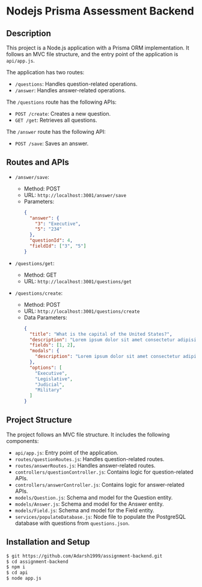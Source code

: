 # Nodejs Prisma Assessment Backend


## Description

This project is a Node.js application with a Prisma ORM implementation. It follows an MVC file structure, and the entry point of the application is `api/app.js`.

The application has two routes:

- `/questions`: Handles question-related operations.
- `/answer`: Handles answer-related operations.

The `/questions` route has the following APIs:

- `POST /create`: Creates a new question.
- `GET /get`: Retrieves all questions.

The `/answer` route has the following API:

- `POST /save`: Saves an answer.

## Routes and APIs

- `/answer/save`:
  - Method: POST
  - URL: `http://localhost:3001/answer/save`
  - Parameters:
    ```json
    {
      "answer": {
        "3": "Executive",
        "5": "234"
      },
      "questionId": 4,
      "fieldId": ["3", "5"]
    }
    ```

- `/questions/get`:
  - Method: GET
  - URL: `http://localhost:3001/questions/get`

- `/questions/create`:
  - Method: POST
  - URL: `http://localhost:3001/questions/create`
  - Data Parameters:
    ```json
    {
      "title": "What is the capital of the United States?",
      "description": "Lorem ipsum dolor sit amet consectetur adipisicing elit. Nesciunt sint ex odio et consectetur ullam placeat ea in alias corporis quam, facilis fugiat ipsum, adipisci veritatis, quas natus ipsam nam repellat aliquid expedita. Accusamus non provident perspiciatis nostrum!",
      "fields": [1, 2],
      "modals": {
        "description": "Lorem ipsum dolor sit amet consectetur adipisicing elit. Nesciunt sint ex odio et consectetur ullam placeat ea in alias corporis quam, facilis fugiat ipsum, adipisci veritatis, quas natus ipsam nam repellat aliquid expedita. Accusamus non provident perspiciatis nostrum!"
      },
      "options": [
        "Executive",
        "Legislative",
        "Judicial",
        "Military"
      ]
    }
    ```

## Project Structure

The project follows an MVC file structure. It includes the following components:

- `api/app.js`: Entry point of the application.
- `routes/questionRoutes.js`: Handles question-related routes.
- `routes/answerRoutes.js`: Handles answer-related routes.
- `controllers/questionController.js`: Contains logic for question-related APIs.
- `controllers/answerController.js`: Contains logic for answer-related APIs.
- `models/Question.js`: Schema and model for the Question entity.
- `models/Answer.js`: Schema and model for the Answer entity.
- `models/Field.js`: Schema and model for the Field entity.
- `services/populateDatabase.js`: Node file to populate the PostgreSQL database with questions from `questions.json`.

## Installation and Setup

```bash
$ git https://github.com/Adarsh1999/assignment-backend.git
$ cd assignment-backend
$ npm i
$ cd api
$ node app.js
```



